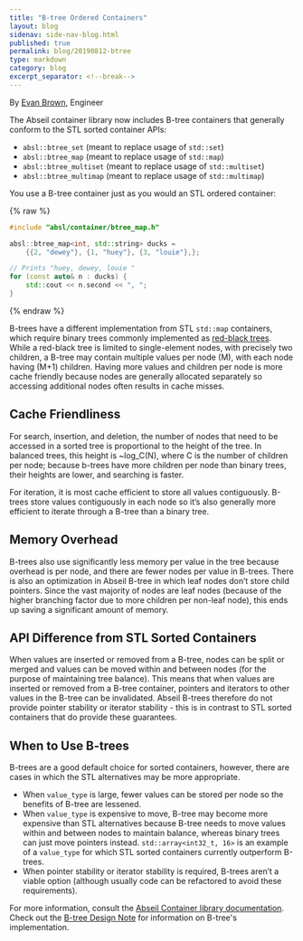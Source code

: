 ```yaml
---
title: "B-tree Ordered Containers"
layout: blog
sidenav: side-nav-blog.html
published: true
permalink: blog/20190812-btree
type: markdown
category: blog
excerpt_separator: <!--break-->
---
```


By [Evan Brown](mailto:ezb@google.com), Engineer

The Abseil container library now includes B-tree containers that
generally conform to the STL sorted container APIs:

 * `absl::btree_set` (meant to replace usage of `std::set`)
 * `absl::btree_map` (meant to replace usage of `std::map`)
 * `absl::btree_multiset` (meant to replace usage of `std::multiset`)
 * `absl::btree_multimap` (meant to replace usage of `std::multimap`)

You use a B-tree container just as you would an STL ordered container:

{% raw %}
```cpp
#include "absl/container/btree_map.h"

absl::btree_map<int, std::string> ducks =
    {{2, "dewey"}, {1, "huey"}, {3, "louie"},};

// Prints "huey, dewey, louie "
for (const auto& n : ducks) {
    std::cout << n.second << ", ";
}
```
{% endraw %}

B-trees have a different implementation from STL `std::map` containers, which
require binary trees commonly implemented as [red-black trees][redblack_trees].
While a red-black tree is limited to single-element nodes, with precisely two
children, a B-tree may contain multiple values per node (M), with each node
having (M+1) children. Having more values and children per node is more cache
friendly because nodes are generally allocated separately so accessing
additional nodes often results in cache misses.

<!--break-->

## Cache Friendliness

For search, insertion, and deletion, the number of nodes that need to be
accessed in a sorted tree is proportional to the height of the tree. In
balanced trees, this height is ~log_C(N), where C is the number of children
per node; because b-trees have more children per node than binary trees,
their heights are lower, and searching is faster.

For iteration, it is most cache efficient to store all values contiguously.
B-trees store values contiguously in each node so it’s also generally more
efficient to iterate through a B-tree than a binary tree.

## Memory Overhead

B-trees also use significantly less memory per value in the tree because
overhead is per node, and there are fewer nodes per value in B-trees. There is
also an optimization in Abseil B-tree in which leaf nodes don’t store child
pointers. Since the vast majority of nodes are leaf nodes (because of the
higher branching factor due to more children per non-leaf node), this ends up
saving a significant amount of memory.

## API Difference from STL Sorted Containers

When values are inserted or removed from a B-tree, nodes can be split or merged
and values can be moved within and between nodes (for the purpose of maintaining
tree balance). This means that when values are inserted or removed from a B-tree
container, pointers and iterators to other values in the B-tree can be
invalidated. Abseil B-trees therefore do not provide pointer stability or
iterator stability - this is in contrast to STL sorted containers that do
provide these guarantees.

## When to Use B-trees

B-trees are a good default choice for sorted containers, however, there are
cases in which the STL alternatives may be more appropriate.

* When `value_type` is large, fewer values can be stored per node so the
  benefits of B-tree are lessened.
* When `value_type` is expensive to move, B-tree may become more expensive than
  STL alternatives because B-tree needs to move values within and between nodes
  to maintain balance, whereas binary trees can just move pointers instead.
  `std::array<int32_t, 16>` is an example of a `value_type` for which STL sorted
  containers currently outperform B-trees.
* When pointer stability or iterator stability is required, B-trees aren’t a
  viable option (although usually code can be refactored to avoid these
  requirements).
  
For more information, consult the
[Abseil Container library documentation][container-docs]. Check out the
[B-tree Design Note][btree-design] for information on B-tree's
implementation.

[container-docs]: /docs/cpp/guides/container
[btree-design]: /about/design/btree
[redblack_trees]: https://en.wikipedia.org/wiki/Red%E2%80%93black_tree

